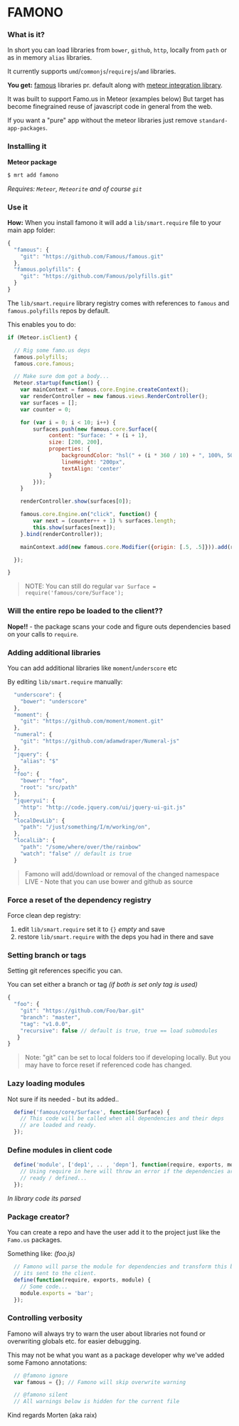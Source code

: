 FAMONO
======

### What is it?

In short you can load libraries from `bower`, `github`, `http`, locally from `path` or as in memory `alias` libraries.

It currently supports `umd`/`commonjs`/`requirejs`/`amd` libraries.

__You get:__ [famous](https://github.com/Famous/famous) libraries pr. default along with [meteor integration library](https://github.com/raix/library).

It was built to support Famo.us in Meteor (examples below)
But target has become finegrained reuse of javascript code in general from the web.

If you want a "pure" app without the meteor libraries just remove `standard-app-packages`.

### Installing it

__Meteor package__
```bash
$ mrt add famono
```
*Requires: `Meteor`, `Meteorite` and of course `git`*

### Use it

__How:__
When you install famono it will add a `lib/smart.require` file to your main app folder:

```js
{
  "famous": {
    "git": "https://github.com/Famous/famous.git"
  },
  "famous.polyfills": {
    "git": "https://github.com/Famous/polyfills.git"
  }
}
```

The `lib/smart.require` library registry comes with references to `famous` and `famous.polyfills` repos by default.

This enables you to do:
```js
if (Meteor.isClient) {

  // Rig some famo.us deps
  famous.polyfills;
  famous.core.famous;

  // Make sure dom got a body...
  Meteor.startup(function() {
    var mainContext = famous.core.Engine.createContext();
    var renderController = new famous.views.RenderController();
    var surfaces = [];
    var counter = 0;

    for (var i = 0; i < 10; i++) {
        surfaces.push(new famous.core.Surface({
             content: "Surface: " + (i + 1),
             size: [200, 200],
             properties: {
                 backgroundColor: "hsl(" + (i * 360 / 10) + ", 100%, 50%)",
                 lineHeight: "200px",
                 textAlign: 'center'
             }
        }));
    }

    renderController.show(surfaces[0]);

    famous.core.Engine.on("click", function() {
        var next = (counter++ + 1) % surfaces.length;
        this.show(surfaces[next]);
    }.bind(renderController));

    mainContext.add(new famous.core.Modifier({origin: [.5, .5]})).add(renderController);

  });

}
```

> NOTE: You can still do regular `var Surface = require('famous/core/Surface');`

### Will the entire repo be loaded to the client??

__Nope!!__ - the package scans your code and figure outs dependencies based on your calls to `require`.

### Adding additional libraries
You can add additional libraries like `moment`/`underscore` etc

By editing `lib/smart.require` manually:

```js
  "underscore": {
    "bower": "underscore"
  },
  "moment": {
    "git": "https://github.com/moment/moment.git"
  },
  "numeral": {
    "git": "https://github.com/adamwdraper/Numeral-js"
  },
  "jquery": {
    "alias": "$"
  },
  "foo": {
    "bower": "foo",
    "root": "src/path"
  },
  "jqueryui": {
    "http": "http://code.jquery.com/ui/jquery-ui-git.js"
  },
  "localDevLib": {
    "path": "/just/something/I/m/working/on",
  },
  "localLib": {
    "path": "/some/where/over/the/rainbow"
    "watch": "false" // default is true
  }
```

> Famono will add/download or removal of the changed namespace LIVE - Note that you can use bower and github as source


### Force a reset of the dependency registry
Force clean dep registry:

1. edit `lib/smart.require` set it to `{}` *empty* and save
2. restore `lib/smart.require` with the deps you had in there and save

### Setting branch or tags
Setting git references specific you can.

You can set either a branch or tag *(if both is set only tag is used)*
```js
{
  "foo": {
    "git": "https://github.com/Foo/bar.git"
    "branch": "master",
    "tag": "v1.0.0",
    "recursive": false // default is true, true == load submodules
   }
}
```

> Note: "git" can be set to local folders too if developing locally. But you may have to force reset if referenced code has changed.

### Lazy loading modules
Not sure if its needed - but its added..
```js
  define('famous/core/Surface', function(Surface) {
    // This code will be called when all dependencies and their deps
    // are loaded and ready.
  });
```

### Define modules in client code
```js
  define('module', ['dep1', .. , 'depn'], function(require, exports, module) {
    // Using require in here will throw an error if the dependencies are not
    // ready / defined...
  });
```
*In library code its parsed*

### Package creator?
You can create a repo and have the user add it to the project just like the `Famo.us` packages.

Something like: *(foo.js)*
```js
  // Famono will parse the module for dependencies and transform this before
  // its sent to the client.
  define(function(require, exports, module) {
    // Some code...
    module.exports = 'bar';
  });
```

### Controlling verbosity
Famono will always try to warn the user about libraries not found or overwriting globals etc. for easier debugging.

This may not be what you want as a package developer why we've added some Famono annotations:
```js
  // @famono ignore
  var famous = {}; // Famono will skip overwrite warning

  // @famono silent
  // All warnings below is hidden for the current file
```


Kind regards Morten (aka raix)
